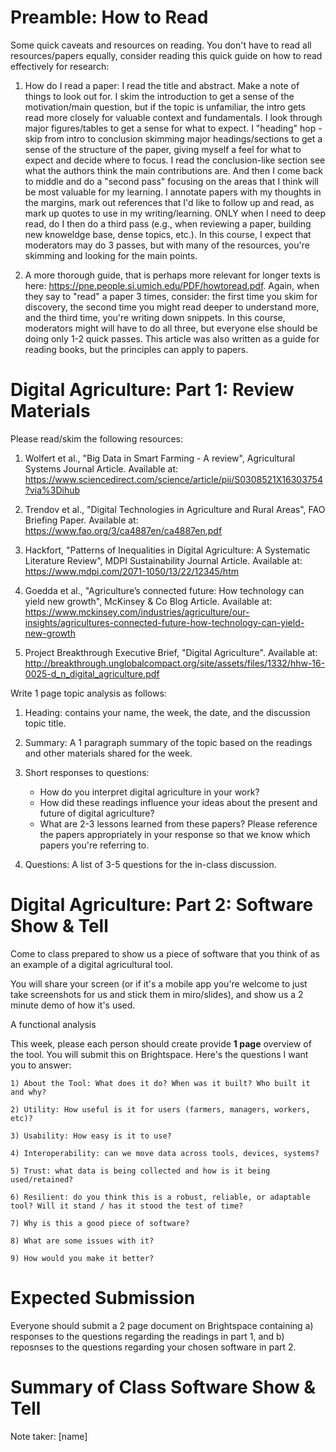 # Preamble: How to Read

Some quick caveats and resources on reading. You don't have to read all resources/papers equally, consider reading this quick guide on how to read effectively for research:

1. How do I read a paper: I read the title and abstract. Make a note of things to look out for. I skim the introduction to get a sense of the motivation/main question, but if the topic is unfamiliar, the intro gets read more closely for valuable context and fundamentals. I look through major figures/tables to get a sense for what to expect. I "heading" hop - skip from intro to conclusion skimming major headings/sections to get a sense of the structure of the paper, giving myself a feel for what to expect and decide where to focus. I read the conclusion-like section see what the authors think the main contributions are. And then I come back to middle and do a "second pass" focusing on the areas that I think will be most valuable for my learning. I annotate papers with my thoughts in the margins, mark out references that I'd like to follow up and read, as mark up quotes to use in my writing/learning. ONLY when I need to deep read, do I then do a third pass (e.g., when reviewing a paper, building new knoweldge base, dense topics, etc.). In this course, I expect that moderators may do 3 passes, but with many of the resources, you're skimming and looking for the main points. 

2. A more thorough guide, that is perhaps more relevant for longer texts is here: https://pne.people.si.umich.edu/PDF/howtoread.pdf. Again, when they say to "read" a paper 3 times, consider: the first time you skim for discovery, the second time you might read deeper to understand more, and the third time, you're writing down snippets. In this course, moderators might will have to do all three, but everyone else should be doing only 1-2 quick passes. This article was also written as a guide for reading books, but the principles can apply to papers.


# Digital Agriculture: Part 1: Review Materials

Please read/skim the following resources:

1. Wolfert et al., "Big Data in Smart Farming - A review", Agricultural Systems Journal Article. Available at: https://www.sciencedirect.com/science/article/pii/S0308521X16303754?via%3Dihub

2. Trendov et al., "Digital Technologies in Agriculture and Rural Areas", FAO Briefing Paper. Available at: https://www.fao.org/3/ca4887en/ca4887en.pdf

3. Hackfort, "Patterns of Inequalities in Digital Agriculture: A Systematic Literature Review", MDPI Sustainability Journal Article.  Available at: https://www.mdpi.com/2071-1050/13/22/12345/htm

4. Goedda et al., "Agriculture’s connected future: How technology can yield new growth", McKinsey & Co Blog Article. Available at: https://www.mckinsey.com/industries/agriculture/our-insights/agricultures-connected-future-how-technology-can-yield-new-growth

5. Project Breakthrough Executive Brief, "Digital Agriculture". Available at: http://breakthrough.unglobalcompact.org/site/assets/files/1332/hhw-16-0025-d_n_digital_agriculture.pdf

Write 1 page topic analysis as follows:

1. Heading: contains your name, the week, the date, and the discussion topic title.

2. Summary: A 1 paragraph summary of the topic based on the readings and other materials shared for the week.

3. Short responses to questions:
	- How do you interpret digital agriculture in your work?
	- How did these readings influence your ideas about the present and future of digital agriculture?
	- What are 2-3 lessons learned from these papers? Please reference the papers appropriately in your response so that we know which papers you're referring to.

4. Questions: A list of 3-5 questions for the in-class discussion.

# Digital Agriculture: Part 2: Software Show & Tell

Come to class prepared to show us a piece of software that you think of as an example of a digital agricultural tool. 

You will share your screen (or if it's a mobile app you're welcome to just take screenshots for us and stick them in miro/slides), and show us a 2 minute demo of how it's used. 

A functional analysis 

This week, please each person should create provide **1 page** overview of the tool. You will submit this on Brightspace. Here's the questions I want you to answer:

	1) About the Tool: What does it do? When was it built? Who built it and why? 

	2) Utility: How useful is it for users (farmers, managers, workers, etc)?

	3) Usability: How easy is it to use?

	4) Interoperability: can we move data across tools, devices, systems? 

	5) Trust: what data is being collected and how is it being used/retained? 

	6) Resilient: do you think this is a robust, reliable, or adaptable tool? Will it stand / has it stood the test of time?

	7) Why is this a good piece of software?

	8) What are some issues with it?

	9) How would you make it better?


# Expected Submission
Everyone should submit a 2 page document on Brightspace containing a) responses to the questions regarding the readings in part 1, and b) reposnses to the questions regarding your chosen software in part 2. 

# Summary of Class Software Show & Tell
Note taker: [name]
